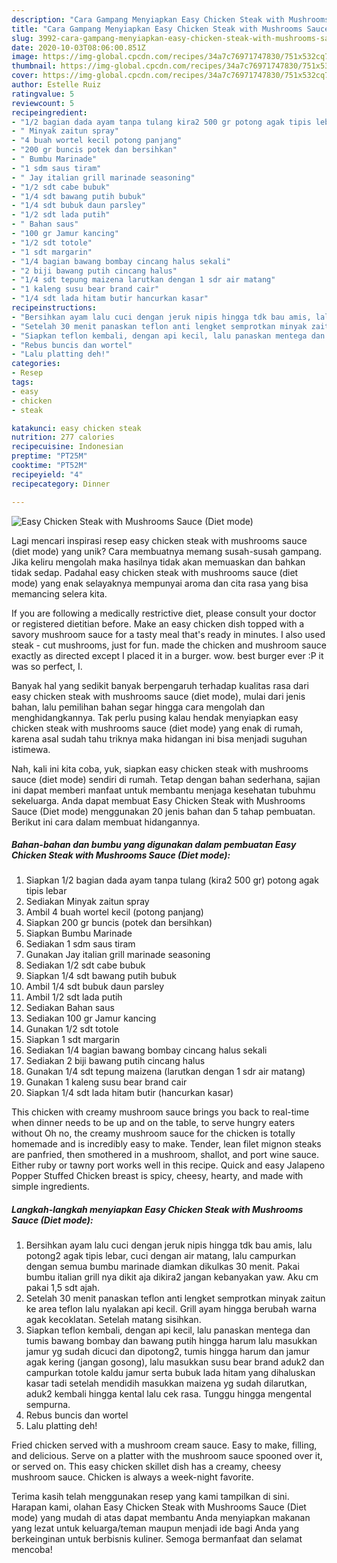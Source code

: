 ```yaml
---
description: "Cara Gampang Menyiapkan Easy Chicken Steak with Mushrooms Sauce (Diet mode) yang Lezat"
title: "Cara Gampang Menyiapkan Easy Chicken Steak with Mushrooms Sauce (Diet mode) yang Lezat"
slug: 3992-cara-gampang-menyiapkan-easy-chicken-steak-with-mushrooms-sauce-diet-mode-yang-lezat
date: 2020-10-03T08:06:00.851Z
image: https://img-global.cpcdn.com/recipes/34a7c76971747830/751x532cq70/easy-chicken-steak-with-mushrooms-sauce-diet-mode-foto-resep-utama.jpg
thumbnail: https://img-global.cpcdn.com/recipes/34a7c76971747830/751x532cq70/easy-chicken-steak-with-mushrooms-sauce-diet-mode-foto-resep-utama.jpg
cover: https://img-global.cpcdn.com/recipes/34a7c76971747830/751x532cq70/easy-chicken-steak-with-mushrooms-sauce-diet-mode-foto-resep-utama.jpg
author: Estelle Ruiz
ratingvalue: 5
reviewcount: 5
recipeingredient:
- "1/2 bagian dada ayam tanpa tulang kira2 500 gr potong agak tipis lebar"
- " Minyak zaitun spray"
- "4 buah wortel kecil potong panjang"
- "200 gr buncis potek dan bersihkan"
- " Bumbu Marinade"
- "1 sdm saus tiram"
- " Jay italian grill marinade seasoning"
- "1/2 sdt cabe bubuk"
- "1/4 sdt bawang putih bubuk"
- "1/4 sdt bubuk daun parsley"
- "1/2 sdt lada putih"
- " Bahan saus"
- "100 gr Jamur kancing"
- "1/2 sdt totole"
- "1 sdt margarin"
- "1/4 bagian bawang bombay cincang halus sekali"
- "2 biji bawang putih cincang halus"
- "1/4 sdt tepung maizena larutkan dengan 1 sdr air matang"
- "1 kaleng susu bear brand cair"
- "1/4 sdt lada hitam butir hancurkan kasar"
recipeinstructions:
- "Bersihkan ayam lalu cuci dengan jeruk nipis hingga tdk bau amis, lalu potong2 agak tipis lebar, cuci dengan air matang, lalu campurkan dengan semua bumbu marinade diamkan dikulkas 30 menit. Pakai bumbu italian grill nya dikit aja dikira2 jangan kebanyakan yaw. Aku cm pakai 1,5 sdt ajah."
- "Setelah 30 menit panaskan teflon anti lengket semprotkan minyak zaitun ke area teflon lalu nyalakan api kecil. Grill ayam hingga berubah warna agak kecoklatan. Setelah matang sisihkan."
- "Siapkan teflon kembali, dengan api kecil, lalu panaskan mentega dan tumis bawang bombay dan bawang putih hingga harum lalu masukkan jamur yg sudah dicuci dan dipotong2, tumis hingga harum dan jamur agak kering (jangan gosong), lalu masukkan susu bear brand aduk2 dan campurkan totole kaldu jamur serta bubuk lada hitam yang dihaluskan kasar tadi setelah mendidih masukkan maizena yg sudah dilarutkan, aduk2 kembali hingga kental lalu cek rasa. Tunggu hingga mengental sempurna."
- "Rebus buncis dan wortel"
- "Lalu platting deh!"
categories:
- Resep
tags:
- easy
- chicken
- steak

katakunci: easy chicken steak 
nutrition: 277 calories
recipecuisine: Indonesian
preptime: "PT25M"
cooktime: "PT52M"
recipeyield: "4"
recipecategory: Dinner

---
```



![Easy Chicken Steak with Mushrooms Sauce (Diet mode)](https://img-global.cpcdn.com/recipes/34a7c76971747830/751x532cq70/easy-chicken-steak-with-mushrooms-sauce-diet-mode-foto-resep-utama.jpg)

Lagi mencari inspirasi resep easy chicken steak with mushrooms sauce (diet mode) yang unik? Cara membuatnya memang susah-susah gampang. Jika keliru mengolah maka hasilnya tidak akan memuaskan dan bahkan tidak sedap. Padahal easy chicken steak with mushrooms sauce (diet mode) yang enak selayaknya mempunyai aroma dan cita rasa yang bisa memancing selera kita.

If you are following a medically restrictive diet, please consult your doctor or registered dietitian before. Make an easy chicken dish topped with a savory mushroom sauce for a tasty meal that&#39;s ready in minutes. I also used steak - cut mushrooms, just for fun. made the chicken and mushroom sauce exactly as directed except I placed it in a burger. wow. best burger ever :P it was so perfect, I.

Banyak hal yang sedikit banyak berpengaruh terhadap kualitas rasa dari easy chicken steak with mushrooms sauce (diet mode), mulai dari jenis bahan, lalu pemilihan bahan segar hingga cara mengolah dan menghidangkannya. Tak perlu pusing kalau hendak menyiapkan easy chicken steak with mushrooms sauce (diet mode) yang enak di rumah, karena asal sudah tahu triknya maka hidangan ini bisa menjadi suguhan istimewa.


Nah, kali ini kita coba, yuk, siapkan easy chicken steak with mushrooms sauce (diet mode) sendiri di rumah. Tetap dengan bahan sederhana, sajian ini dapat memberi manfaat untuk membantu menjaga kesehatan tubuhmu sekeluarga. Anda dapat membuat Easy Chicken Steak with Mushrooms Sauce (Diet mode) menggunakan 20 jenis bahan dan 5 tahap pembuatan. Berikut ini cara dalam membuat hidangannya.

<!--inarticleads1-->

##### Bahan-bahan dan bumbu yang digunakan dalam pembuatan Easy Chicken Steak with Mushrooms Sauce (Diet mode):

1. Siapkan 1/2 bagian dada ayam tanpa tulang (kira2 500 gr) potong agak tipis lebar
1. Sediakan  Minyak zaitun spray
1. Ambil 4 buah wortel kecil (potong panjang)
1. Siapkan 200 gr buncis (potek dan bersihkan)
1. Siapkan  Bumbu Marinade
1. Sediakan 1 sdm saus tiram
1. Gunakan  Jay italian grill marinade seasoning
1. Sediakan 1/2 sdt cabe bubuk
1. Siapkan 1/4 sdt bawang putih bubuk
1. Ambil 1/4 sdt bubuk daun parsley
1. Ambil 1/2 sdt lada putih
1. Sediakan  Bahan saus
1. Sediakan 100 gr Jamur kancing
1. Gunakan 1/2 sdt totole
1. Siapkan 1 sdt margarin
1. Sediakan 1/4 bagian bawang bombay cincang halus sekali
1. Sediakan 2 biji bawang putih cincang halus
1. Gunakan 1/4 sdt tepung maizena (larutkan dengan 1 sdr air matang)
1. Gunakan 1 kaleng susu bear brand cair
1. Siapkan 1/4 sdt lada hitam butir (hancurkan kasar)


This chicken with creamy mushroom sauce brings you back to real-time when dinner needs to be up and on the table, to serve hungry eaters without Oh no, the creamy mushroom sauce for the chicken is totally homemade and is incredibly easy to make. Tender, lean filet mignon steaks are panfried, then smothered in a mushroom, shallot, and port wine sauce. Either ruby or tawny port works well in this recipe. Quick and easy Jalapeno Popper Stuffed Chicken breast is spicy, cheesy, hearty, and made with simple ingredients. 

<!--inarticleads2-->

##### Langkah-langkah menyiapkan Easy Chicken Steak with Mushrooms Sauce (Diet mode):

1. Bersihkan ayam lalu cuci dengan jeruk nipis hingga tdk bau amis, lalu potong2 agak tipis lebar, cuci dengan air matang, lalu campurkan dengan semua bumbu marinade diamkan dikulkas 30 menit. Pakai bumbu italian grill nya dikit aja dikira2 jangan kebanyakan yaw. Aku cm pakai 1,5 sdt ajah.
1. Setelah 30 menit panaskan teflon anti lengket semprotkan minyak zaitun ke area teflon lalu nyalakan api kecil. Grill ayam hingga berubah warna agak kecoklatan. Setelah matang sisihkan.
1. Siapkan teflon kembali, dengan api kecil, lalu panaskan mentega dan tumis bawang bombay dan bawang putih hingga harum lalu masukkan jamur yg sudah dicuci dan dipotong2, tumis hingga harum dan jamur agak kering (jangan gosong), lalu masukkan susu bear brand aduk2 dan campurkan totole kaldu jamur serta bubuk lada hitam yang dihaluskan kasar tadi setelah mendidih masukkan maizena yg sudah dilarutkan, aduk2 kembali hingga kental lalu cek rasa. Tunggu hingga mengental sempurna.
1. Rebus buncis dan wortel
1. Lalu platting deh!


Fried chicken served with a mushroom cream sauce. Easy to make, filling, and delicious. Serve on a platter with the mushroom sauce spooned over it, or served on. This easy chicken skillet dish has a creamy, cheesy mushroom sauce. Chicken is always a week-night favorite. 

Terima kasih telah menggunakan resep yang kami tampilkan di sini. Harapan kami, olahan Easy Chicken Steak with Mushrooms Sauce (Diet mode) yang mudah di atas dapat membantu Anda menyiapkan makanan yang lezat untuk keluarga/teman maupun menjadi ide bagi Anda yang berkeinginan untuk berbisnis kuliner. Semoga bermanfaat dan selamat mencoba!

